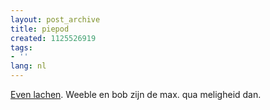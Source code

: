 ```yaml
---
layout: post_archive
title: piepod
created: 1125526919
tags:
- ''
lang: nl
---
```

[Even lachen](http://www.weebl.jolt.co.uk/piepod.htm). Weeble en bob zijn de max. qua meligheid dan. 
